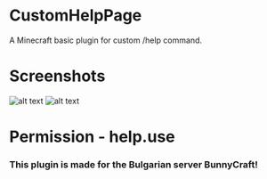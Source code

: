 # CustomHelpPage
A Minecraft basic plugin for custom /help command.

# Screenshots
![alt text](https://cdn.discordapp.com/attachments/496237265245437982/919883935985565716/unknown.png)
![alt text](https://cdn.discordapp.com/attachments/496237265245437982/919884157377708032/unknown.png)

# Permission - help.use

### This plugin is made for the Bulgarian server BunnyCraft!
